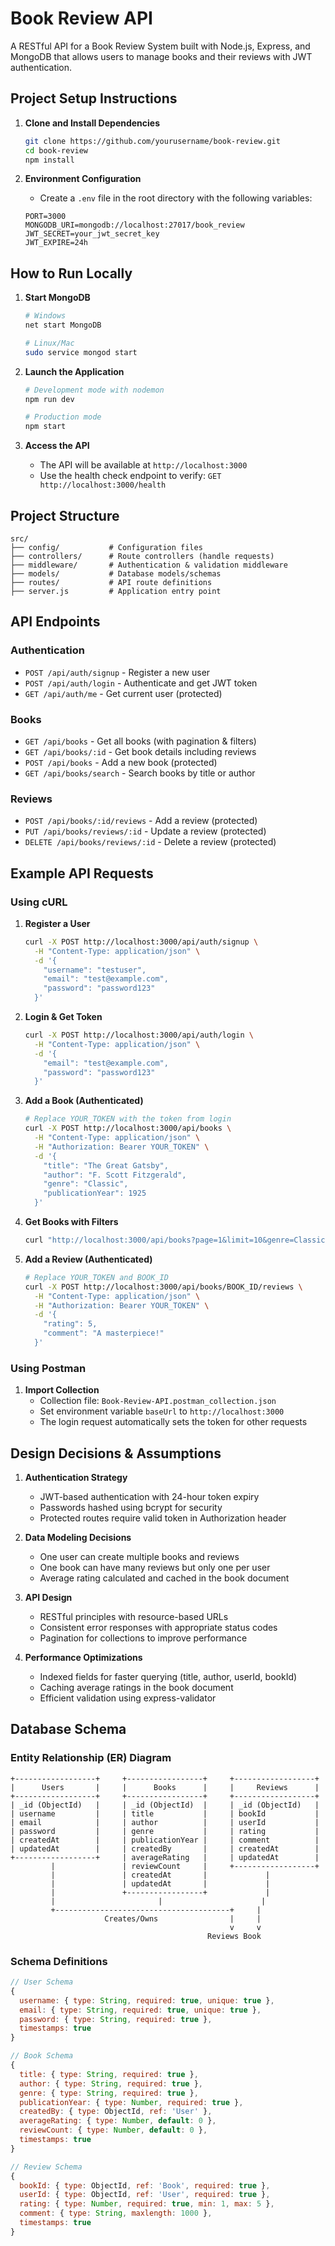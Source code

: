 # Book Review API

A RESTful API for a Book Review System built with Node.js, Express, and MongoDB that allows users to manage books and their reviews with JWT authentication.

## Project Setup Instructions

1. **Clone and Install Dependencies**
   ```bash
   git clone https://github.com/yourusername/book-review.git
   cd book-review
   npm install
   ```

2. **Environment Configuration**
   - Create a `.env` file in the root directory with the following variables:
   ```env
   PORT=3000
   MONGODB_URI=mongodb://localhost:27017/book_review
   JWT_SECRET=your_jwt_secret_key
   JWT_EXPIRE=24h
   ```

## How to Run Locally

1. **Start MongoDB**
   ```bash
   # Windows
   net start MongoDB

   # Linux/Mac
   sudo service mongod start
   ```

2. **Launch the Application**
   ```bash
   # Development mode with nodemon
   npm run dev

   # Production mode
   npm start
   ```

3. **Access the API**
   - The API will be available at `http://localhost:3000`
   - Use the health check endpoint to verify: `GET http://localhost:3000/health`

## Project Structure

```
src/
├── config/           # Configuration files
├── controllers/      # Route controllers (handle requests)
├── middleware/       # Authentication & validation middleware
├── models/           # Database models/schemas
├── routes/           # API route definitions
├── server.js         # Application entry point
```

## API Endpoints

### Authentication
- `POST /api/auth/signup` - Register a new user
- `POST /api/auth/login` - Authenticate and get JWT token
- `GET /api/auth/me` - Get current user (protected)

### Books
- `GET /api/books` - Get all books (with pagination & filters)
- `GET /api/books/:id` - Get book details including reviews
- `POST /api/books` - Add a new book (protected)
- `GET /api/books/search` - Search books by title or author

### Reviews
- `POST /api/books/:id/reviews` - Add a review (protected)
- `PUT /api/books/reviews/:id` - Update a review (protected)
- `DELETE /api/books/reviews/:id` - Delete a review (protected)

## Example API Requests

### Using cURL

1. **Register a User**
   ```bash
   curl -X POST http://localhost:3000/api/auth/signup \
     -H "Content-Type: application/json" \
     -d '{
       "username": "testuser",
       "email": "test@example.com",
       "password": "password123"
     }'
   ```

2. **Login & Get Token**
   ```bash
   curl -X POST http://localhost:3000/api/auth/login \
     -H "Content-Type: application/json" \
     -d '{
       "email": "test@example.com",
       "password": "password123"
     }'
   ```

3. **Add a Book (Authenticated)**
   ```bash
   # Replace YOUR_TOKEN with the token from login
   curl -X POST http://localhost:3000/api/books \
     -H "Content-Type: application/json" \
     -H "Authorization: Bearer YOUR_TOKEN" \
     -d '{
       "title": "The Great Gatsby",
       "author": "F. Scott Fitzgerald",
       "genre": "Classic",
       "publicationYear": 1925
     }'
   ```

4. **Get Books with Filters**
   ```bash
   curl "http://localhost:3000/api/books?page=1&limit=10&genre=Classic"
   ```

5. **Add a Review (Authenticated)**
   ```bash
   # Replace YOUR_TOKEN and BOOK_ID
   curl -X POST http://localhost:3000/api/books/BOOK_ID/reviews \
     -H "Content-Type: application/json" \
     -H "Authorization: Bearer YOUR_TOKEN" \
     -d '{
       "rating": 5,
       "comment": "A masterpiece!"
     }'
   ```

### Using Postman

1. **Import Collection**
   - Collection file: `Book-Review-API.postman_collection.json`
   - Set environment variable `baseUrl` to `http://localhost:3000`
   - The login request automatically sets the token for other requests

## Design Decisions & Assumptions

1. **Authentication Strategy**
   - JWT-based authentication with 24-hour token expiry
   - Passwords hashed using bcrypt for security
   - Protected routes require valid token in Authorization header

2. **Data Modeling Decisions**
   - One user can create multiple books and reviews
   - One book can have many reviews but only one per user
   - Average rating calculated and cached in the book document

3. **API Design**
   - RESTful principles with resource-based URLs
   - Consistent error responses with appropriate status codes
   - Pagination for collections to improve performance

4. **Performance Optimizations**
   - Indexed fields for faster querying (title, author, userId, bookId)
   - Caching average ratings in the book document
   - Efficient validation using express-validator

## Database Schema

### Entity Relationship (ER) Diagram

```
+------------------+     +-----------------+     +------------------+
|      Users       |     |      Books      |     |     Reviews      |
+------------------+     +-----------------+     +------------------+
| _id (ObjectId)   |     | _id (ObjectId)  |     | _id (ObjectId)   |
| username         |     | title           |     | bookId           |
| email            |     | author          |     | userId           |
| password         |     | genre           |     | rating           |
| createdAt        |     | publicationYear |     | comment          |
| updatedAt        |     | createdBy       |     | createdAt        |
+------------------+     | averageRating   |     | updatedAt        |
         |               | reviewCount     |     +------------------+
         |               | createdAt       |             |
         |               | updatedAt       |             |
         |               +-----------------+             |
         |                       |                      |
         +---------------------------------------+     |
                     Creates/Owns                |     |
                                                 v     v
                                            Reviews Book
```

### Schema Definitions

```javascript
// User Schema
{
  username: { type: String, required: true, unique: true },
  email: { type: String, required: true, unique: true },
  password: { type: String, required: true },
  timestamps: true
}

// Book Schema
{
  title: { type: String, required: true },
  author: { type: String, required: true },
  genre: { type: String, required: true },
  publicationYear: { type: Number, required: true },
  createdBy: { type: ObjectId, ref: 'User' },
  averageRating: { type: Number, default: 0 },
  reviewCount: { type: Number, default: 0 },
  timestamps: true
}

// Review Schema
{
  bookId: { type: ObjectId, ref: 'Book', required: true },
  userId: { type: ObjectId, ref: 'User', required: true },
  rating: { type: Number, required: true, min: 1, max: 5 },
  comment: { type: String, maxlength: 1000 },
  timestamps: true
}